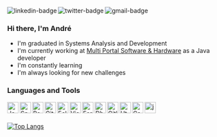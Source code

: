 [<img align="left" alt="linkedin-badge" src="https://img.shields.io/badge/-LinkedIn-blue?style=flat-square&logo=Linkedin&logoColor=white"/>][linkedin]
[<img align="left" alt="twitter-badge" src="https://img.shields.io/badge/-Twitter-1ca0f1?style=flat-square&logo=twitter&logoColor=white"/>][twitter]
[<img align="left" alt="gmail-badge" src="https://img.shields.io/badge/Gmail-D14836?style=flat-square&logo=gmail&logoColor=white"/>][gmail]
<br>

### Hi there, I'm André

- I'm graduated in Systems Analysis and Development
- I'm currently working at [Multi Portal Software & Hardware](https://www.mportal.com.br) as a Java developer
- I'm constantly learning
- I'm always looking for new challenges

### Languages and Tools

[<img align="left" alt="Java" width="26px" src="https://cdn.icon-icons.com/icons2/2415/PNG/128/java_original_logo_icon_146458.png" />][java]
[<img align="left" alt="Spring" width="26px" src="https://symbols.getvecta.com/stencil_96/68_spring-framework-icon.f901b1016d.svg" />][spring]
[<img align="left" alt="PostgreSQL" width="26px" src="https://img.icons8.com/color/2x/postgreesql.png" />][postgree]
[<img align="left" alt="Git" width="26px" src="https://cdn3.iconfinder.com/data/icons/social-media-2169/24/social_media_social_media_logo_git-128.png" />][git]
[<img align="left" alt="Eclipse IDE" width="26px" src="https://cdn.icon-icons.com/icons2/1381/PNG/128/eclipse_94656.png" />][eclipse]
[<img align="left" alt="Visual Studio Code" width="26px" src="https://img.icons8.com/color/72/visual-studio-code-2019.png" />][vscode]
[<img align="left" alt="Fork" width="26px" src="https://git-fork.com/images/logo.png" />][fork]
[<img align="left" alt="Dbeaver" width="26px" src="https://icons.iconarchive.com/icons/papirus-team/papirus-apps/128/dbeaver-icon.png" />][dbeaver]
[<img align="left" alt="Gitlab" width="26px" src="https://cdn4.iconfinder.com/data/icons/logos-and-brands/512/144_Gitlab_logo_logos-512.png" />][gitlab]
[<img align="left" alt="Html" width="26px" src="https://cdn.icon-icons.com/icons2/2107/PNG/512/file_type_html_icon_130541.png" />][html]
[<img align="left" alt="Css" width="26px" src="https://cdn.icon-icons.com/icons2/2107/PNG/512/file_type_css_icon_130661.png" />][css]
[<img align="left" alt="javascript" width="26px" src="https://cdn.icon-icons.com/icons2/2108/PNG/512/javascript_icon_130900.png" />][javascript]
<br><br>

[![Top Langs](https://github-readme-stats.vercel.app/api/top-langs/?username=andre-aps&layout=compact&theme=graywhite&bg_color=0,C0C0C0,C0C0C0)](https://github.com/anuraghazra/github-readme-stats)

[linkedin]: https://www.linkedin.com/in/andre-aps/
[twitter]: https://twitter.com/andre_apss
[gmail]: mailto:andre.gmaps@gmail.com?subject=Olá
[java]: https://www.oracle.com/br/java/technologies/
[spring]: https://spring.io/
[postgree]:https://www.postgresql.org/
[git]: https://git-scm.com/
[eclipse]: https://www.eclipse.org/downloads/
[vscode]: https://code.visualstudio.com/
[dbeaver]: https://dbeaver.io/
[fork]: https://git-fork.com/
[gitlab]: https://about.gitlab.com/
[html]: https://developer.mozilla.org/pt-BR/docs/orphaned/Web/Guide/HTML/HTML5
[css]: https://developer.mozilla.org/pt-BR/docs/Web/CSS
[javascript]: https://developer.mozilla.org/pt-BR/docs/Web/JavaScript
